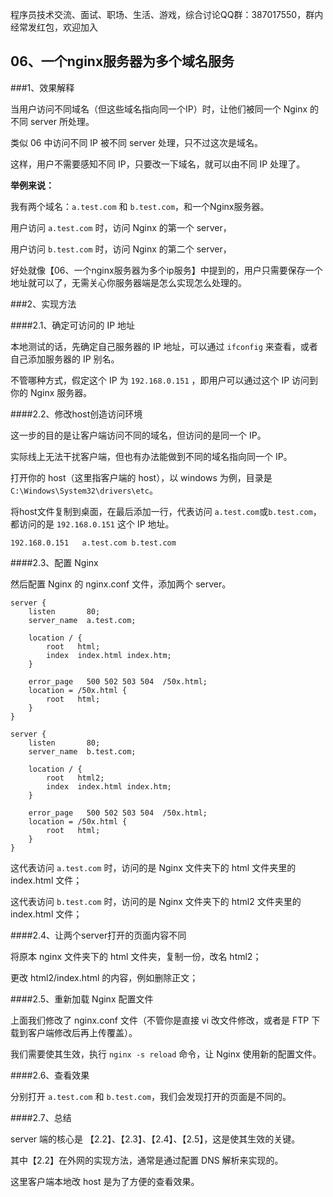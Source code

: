 程序员技术交流、面试、职场、生活、游戏，综合讨论QQ群：387017550，群内经常发红包，欢迎加入

## 06、一个nginx服务器为多个域名服务

###1、效果解释

当用户访问不同域名（但这些域名指向同一个IP）时，让他们被同一个 Nginx 的不同 server 所处理。

类似 06 中访问不同 IP 被不同 server 处理，只不过这次是域名。

这样，用户不需要感知不同 IP，只要改一下域名，就可以由不同 IP 处理了。

<b>举例来说：</b>

我有两个域名：``a.test.com`` 和 ``b.test.com``，和一个Nginx服务器。

用户访问 ``a.test.com`` 时，访问 Nginx 的第一个 server，

用户访问 ``b.test.com`` 时，访问 Nginx 的第二个 server，

好处就像【06、一个nginx服务器为多个ip服务】中提到的，用户只需要保存一个地址就可以了，无需关心你服务器端是怎么实现怎么处理的。

###2、实现方法

####2.1、确定可访问的 IP 地址

本地测试的话，先确定自己服务器的 IP 地址，可以通过 ``ifconfig`` 来查看，或者自己添加服务器的 IP 别名。

不管哪种方式，假定这个 IP 为 ``192.168.0.151`` ，即用户可以通过这个 IP 访问到你的 Nginx 服务器。

####2.2、修改host创造访问环境

这一步的目的是让客户端访问不同的域名，但访问的是同一个 IP。

实际线上无法干扰客户端，但也有办法能做到不同的域名指向同一个 IP。

打开你的 host（这里指客户端的 host），以 windows 为例，目录是 ``C:\Windows\System32\drivers\etc``。

将host文件复制到桌面，在最后添加一行，代表访问 ``a.test.com``或``b.test.com``，都访问的是 ``192.168.0.151`` 这个 IP 地址。

```
192.168.0.151   a.test.com b.test.com
```

####2.3、配置 Nginx

然后配置 Nginx 的 nginx.conf 文件，添加两个 server。

```
server {
    listen       80;
    server_name  a.test.com;

    location / {
        root   html;
        index  index.html index.htm;
    }

    error_page   500 502 503 504  /50x.html;
    location = /50x.html {
        root   html;
    }
}

server {
    listen       80;
    server_name  b.test.com;

    location / {
        root   html2;
        index  index.html index.htm;
    }

    error_page   500 502 503 504  /50x.html;
    location = /50x.html {
        root   html;
    }
}
```

这代表访问 ``a.test.com`` 时，访问的是 Nginx 文件夹下的 html 文件夹里的 index.html 文件；

这代表访问 ``b.test.com`` 时，访问的是 Nginx 文件夹下的 html2 文件夹里的 index.html 文件；

####2.4、让两个server打开的页面内容不同

将原本 nginx 文件夹下的 html 文件夹，复制一份，改名 html2；

更改 html2/index.html 的内容，例如删除正文；

####2.5、重新加载 Nginx 配置文件

上面我们修改了 nginx.conf 文件（不管你是直接 vi 改文件修改，或者是 FTP 下载到客户端修改后再上传覆盖）。

我们需要使其生效，执行 ``nginx -s reload`` 命令，让 Nginx 使用新的配置文件。

####2.6、查看效果

分别打开 ``a.test.com`` 和 ``b.test.com``，我们会发现打开的页面是不同的。

####2.7、总结

server 端的核心是 【2.2】、【2.3】、【2.4】、【2.5】，这是使其生效的关键。

其中【2.2】在外网的实现方法，通常是通过配置 DNS 解析来实现的。

这里客户端本地改 host 是为了方便的查看效果。